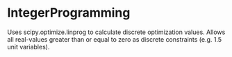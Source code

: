 # IntegerProgramming
Uses scipy.optimize.linprog to calculate discrete optimization values. Allows all real-values greater than or equal to zero as discrete constraints (e.g. 1.5 unit variables).
